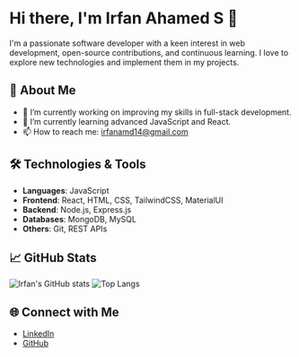 # Hi there, I'm Irfan Ahamed S 👋

I'm a passionate software developer with a keen interest in web development, open-source contributions, and continuous learning. I love to explore new technologies and implement them in my projects.

## 🚀 About Me

- 🔭 I’m currently working on improving my skills in full-stack development.
- 🌱 I’m currently learning advanced JavaScript and React.
- 📫 How to reach me: [irfanamd14@gmail.com](mailto:irfanamd14@gmail.com)

## 🛠️ Technologies & Tools

- **Languages**: JavaScript
- **Frontend**: React, HTML, CSS, TailwindCSS, MaterialUI
- **Backend**: Node.js, Express.js
- **Databases**: MongoDB, MySQL
- **Others**: Git, REST APIs

## 📈 GitHub Stats

![Irfan's GitHub stats](https://github-readme-stats.vercel.app/api?username=irfanamd1&show_icons=true&theme=radical)
![Top Langs](https://github-readme-stats.vercel.app/api/top-langs/?username=irfanamd1&layout=compact&theme=radical)

## 🌐 Connect with Me

- [LinkedIn](https://[http://linkedin.com/in/irfan-ahamed-s])
- [GitHub](https://github.com/irfanamd1)

<!--
**irfanamd1/irfanamd1** is a ✨ _special_ ✨ repository because its `README.md` (this file) appears on your GitHub profile.
-->
